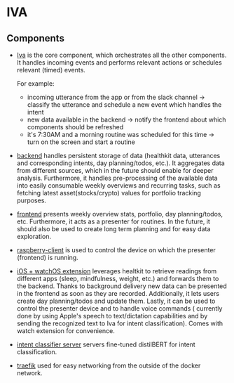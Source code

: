 # IVA

## Components

* [Iva](https://github.com/project-iva/iva) is the core component, which orchestrates all the other components. It
  handles incoming events and performs relevant actions or schedules relevant (timed)
  events.

  For example:
    * incoming utterance from the app or from the slack channel -> classify the utterance and schedule a new event which
      handles the intent
    * new data available in the backend -> notify the frontend about which components should be refreshed
    * it's 7:30AM and a morning routine was scheduled for this time -> turn on the screen and start a routine
* [backend](https://github.com/project-iva/iva_backend) handles persistent storage of data (healthkit data, utterances
  and corresponding intents, day planning/todos, etc.). It aggregates data from different sources, which in the future
  should enable for deeper analysis. Furthermore, it handles pre-processing of the available data into easily consumable
  weekly overviews and recurring tasks, such as fetching latest asset(stocks/crypto) values for portfolio tracking
  purposes.
* [frontend](https://github.com/project-iva/iva_frontend) presents weekly overview stats, portfolio, day planning/todos,
  etc. Furthermore, it acts as a presenter for routines. In the future, it should also be used to create long term
  planning and for easy data exploration.
* [raspberry-client](https://github.com/project-iva/iva_raspberry_client) is used to control the device on which the
  presenter (frontend) is running.
* [iOS + watchOS extension](https://github.com/project-iva/iva_ios) leverages healtkit to retrieve readings from
  different apps (sleep, mindfulness, weight, etc.) and forwards them to the backend. Thanks to background delivery new
  data can be presented in the frontend as soon as they are recorded. Additionally, it lets users create day
  planning/todos and update them. Lastly, it can be used to control the presenter device and to handle voice commands (
  currently done by using Apple's speech to text/dictation capabilities and by sending the recognized text to Iva for
  intent classification). Comes with watch extension for convenience.
* [intent classifier server](https://github.com/project-iva/iva_bert_classifier_api) servers fine-tuned distilBERT for
  intent classification.
* [traefik](https://github.com/project-iva/iva_traefik) used for easy networking from the outside of the docker network.
